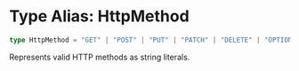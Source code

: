 # Type Alias: HttpMethod

```ts
type HttpMethod = "GET" | "POST" | "PUT" | "PATCH" | "DELETE" | "OPTIONS" | "HEAD";
```

Represents valid HTTP methods as string literals.
